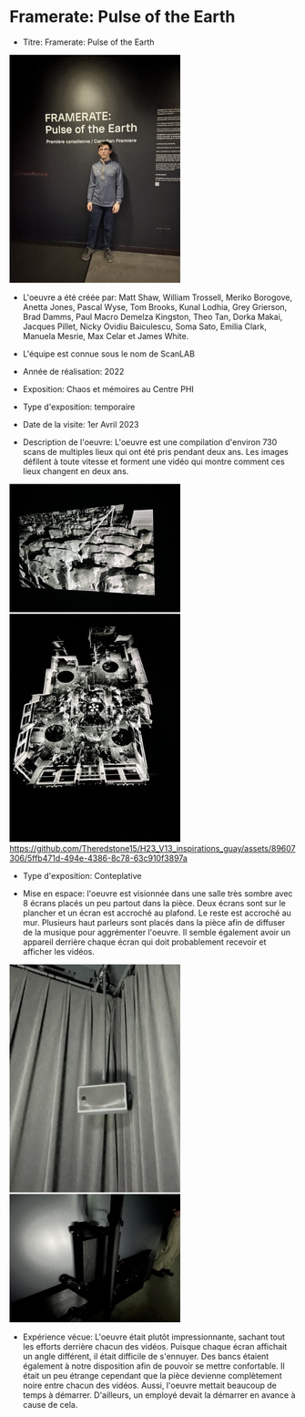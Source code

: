 # Framerate: Pulse of the Earth

- Titre: Framerate: Pulse of the Earth

<img src="Medias/Banniere.jpg" style="width: 300px;"></img>

- L'oeuvre a été créée par: Matt Shaw, William Trossell, Meriko Borogove, Anetta Jones, Pascal Wyse, Tom Brooks, Kunal Lodhia, Grey Grierson, Brad Damms, Paul Macro Demelza Kingston, Theo Tan, Dorka Makai, Jacques Pillet, Nicky Ovidiu Baiculescu, Soma Sato, Emilia Clark, Manuela Mesrie, Max Celar et James White.

- L'équipe est connue sous le nom de ScanLAB

- Année de réalisation: 2022

- Exposition: Chaos et mémoires au Centre PHI

- Type d'exposition: temporaire

- Date de la visite: 1er Avril 2023

- Description de l'oeuvre: L'oeuvre est une compilation d'environ 730 scans de multiples lieux qui ont été pris pendant deux ans. Les images défilent à toute vitesse et forment une vidéo qui montre comment ces lieux changent en deux ans.

<img src="Medias/Photo1.jpg" style="width: 300px;"></img> <img src="Medias/Photo2.jpg" style="width: 300px;"></img> https://github.com/Theredstone15/H23_V13_inspirations_guay/assets/89607306/5ffb471d-494e-4386-8c78-63c910f3897a

- Type d'exposition: Conteplative

- Mise en espace: l'oeuvre est visionnée dans une salle très sombre avec 8 écrans placés un peu partout dans la pièce. Deux écrans sont sur le plancher et un écran est accroché au plafond. Le reste est accroché au mur. Plusieurs haut parleurs sont placés dans la pièce afin de diffuser de la musique pour aggrémenter l'oeuvre. Il semble également avoir un appareil derrière chaque écran qui doit probablement recevoir et afficher les vidéos.

<img src="Medias/Speaker.jpg" style="width: 300px;"></img> <img src="Medias/Controleur.jpg" style="width: 300px;"></img> 

- Expérience vécue: L'oeuvre était plutôt impressionnante, sachant tout les efforts derrière chacun des vidéos. Puisque chaque écran affichait un angle différent, il était difficile de s'ennuyer. Des bancs étaient également à notre disposition afin de pouvoir se mettre confortable. Il était un peu étrange cependant que la pièce devienne complètement noire entre chacun des vidéos. Aussi, l'oeuvre mettait beaucoup de temps à démarrer. D'ailleurs, un employé devait la démarrer en avance à cause de cela.


